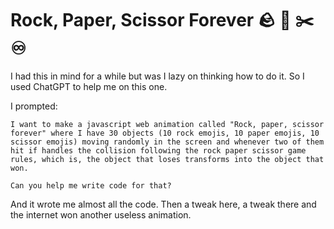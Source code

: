 # Rock, Paper, Scissor Forever 🪨 📝 ✂️ ♾️

I had this in mind for a while but was I lazy on thinking how to do it. So I used ChatGPT to help me on this one.

I prompted:

```
I want to make a javascript web animation called "Rock, paper, scissor forever" where I have 30 objects (10 rock emojis, 10 paper emojis, 10 scissor emojis) moving randomly in the screen and whenever two of them hit if handles the collision following the rock paper scissor game rules, which is, the object that loses transforms into the object that won.

Can you help me write code for that?
```

And it wrote me almost all the code. Then a tweak here, a tweak there and the internet won another useless animation.
